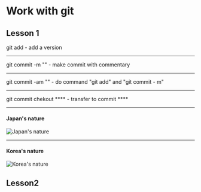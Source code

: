# Work with git

## Lesson 1

git add - add a version
___
git commit -m "" - make commit with commentary

---
git commit -am "" - do  command "git add" and "git commit - m"
___
git commit chekout **** - transfer to commit ****
___
#### Japan's nature
![Japan's nature](https://w.forfun.com/fetch/40/408469c51d92280792210728e87e455d.jpeg?w=1470&r=0.5625)

___

#### Korea's nature
![Korea's nature](https://vsegda-pomnim.com/uploads/posts/2022-04/1649134827_21-vsegda-pomnim-com-p-koreya-priroda-foto-21.jpg)

## Lesson2
